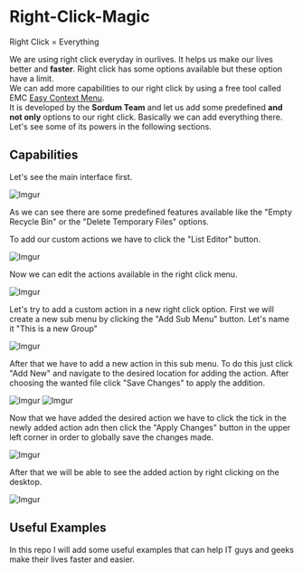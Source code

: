# Right-Click-Magic
Right Click = Everything

We are using right click everyday in ourlives. It helps us make our lives better and **faster**. Right click has some options available but these option have a limit.  
We can add more capabilities to our right click by using a free tool called EMC [Easy Context Menu](https://www.sordum.org/7615/easy-context-menu-v1-6/).  
It is developed by the **Sordum Team** and let us add some predefined **and not only** options to our right click. Basically we can add everything there.  
Let's see some of its powers in the following sections. 

## Capabilities

Let's see the main interface first.  

![Imgur](https://i.imgur.com/kRY95ijl.png)

As we can see there are some predefined features available like the "Empty Recycle Bin" or the "Delete Temporary Files" options.    

To add our custom actions we have to click the "List Editor" button.  

![Imgur](https://i.imgur.com/L1XPy6wl.png)

Now we can edit the actions available in the right click menu.  

![Imgur](https://i.imgur.com/EzH2o9Rl.png)  

Let's try to add a custom action in a new right click option. First we will create a new sub menu by clicking the "Add Sub Menu" button. Let's name it "This is a new Group"  

![Imgur](https://i.imgur.com/cz7B7F0l.png) 

After that we have to add a new action in this sub menu. To do this just click "Add New" and navigate to the desired location for adding the action. After choosing the wanted file click "Save Changes" to apply the addition.  

![Imgur](https://i.imgur.com/pcYSfZvl.png)
![Imgur](https://i.imgur.com/VtkpT7Rl.png)

Now that we have added the desired action we have to click the tick in the newly added action adn then click the "Apply Changes" button in the upper left corner in order to globally save the changes made.  

![Imgur](https://i.imgur.com/406lQ6nl.png)  

After that we will be able to see the added action by right clicking on the desktop.  

![Imgur](https://i.imgur.com/b4a1pQ9l.png)


## Useful Examples
In this repo I will add some useful examples that can help IT guys and geeks make their lives faster and easier.





